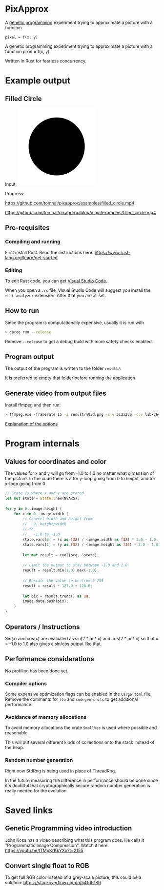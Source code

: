 # PixApprox

A [genetic programming](https://en.wikipedia.org/wiki/Genetic_programming) experiment trying to approximate a picture with a function 

```
pixel = f(x, y)
```


A genetic programming experiment trying to approximate a picture with a function pixel = f(x, y)

Written in Rust for fearless concurrency. 

# Example output

## Filled Circle

Input: 
![](/images/filled_circle.png)

Progress: 

https://github.com/tomhal/pixapprox/examples/filled_circle.mp4

https://github.com/tomhal/pixapprox/blob/main/examples/filled_circle.mp4

## Pre-requisites

### Compiling and running
First install Rust. Read the instructions here: https://www.rust-lang.org/learn/get-started

### Editing
To edit Rust code, you can get [Visual Studio Code](https://code.visualstudio.com/).

When you open a `.rs` file, Visual Studio Code will suggest you install the `rust-analyzer` extension. After that you are all set.

## How to run

Since the program is computationally expensive, usually it is run with

```bash
> cargo run --release
```

Remove `--release` to get a debug build with more safety checks enabled.

## Program output

The output of the program is written to the folder `result/`. 

It is preferred to empty that folder before running the application.

## Generate video from output files
Install ffmpeg and then run:
```bash
> ffmpeg.exe -framerate 15 -i result/%05d.png -s:v 512x256 -c:v libx264 -profile:v high -crf 12 -pix_fmt yuv420p movie.mp4
```

[Explanation of the options](https://kb.tecplot.com/2019/02/27/use-ffmpeg-to-create-videos-from-pngs/)

# Program internals
## Values for coordinates and color
The values for x and y will go from -1.0 to 1.0 no matter what dimension of the picture.
In the code there is a for y-loop going from 0 to height, and for x-loop going from 0 

```rust
// State is where x and y are stored
let mut state = State::new(NVARS);

for y in 0..image.height {
    for x in 0..image.width {
        // Convert width and height from
        //   0..height/width
        // to
        //   -1.0 to +1.0
        state.vars[0] = (x as f32) / (image.width as f32) * 2.0 - 1.0;
        state.vars[1] = (y as f32) / (image.height as f32) * 2.0 - 1.0;

        let mut result = eval(prg, &state);

        // Limit the output to stay between -1.0 and 1.0
        result = result.min(1.0).max(-1.0);

        // Rescale the value to be from 0-255
        result = result * 127.0 + 128.0;

        let pix = result.trunc() as u8;
        image.data.push(pix);
    }
}
```

## Operators / Instructions

Sin(x) and cos(x) are evaluated as sin(2 \* pi \* x) and cos(2 \* pi \* x) so that x = -1.0 to 1.0 also gives a sin/cos output like that.

## Performance considerations
No profiling has been done yet.

### Compiler options
Some expensive optimization flags can be enabled in the `Cargo.toml` file. Remove the comments for `lto` and `codegen-units` to get additional performance.

### Avoidance of memory allocations
To avoid memory allocations the crate `SmallVec` is used where possible and reasonable. 

This will put several different kinds of collections onto the stack instead of the heap.

### Random number generation
Right now StdRng is being used in place of ThreadRng.

In the future measuring the difference in performance should be done since it's doubtful that cryptographically secure random number generation is really needed for the evolution.

# Saved links

## Genetic Programming video introduction
John Koza has a video describing what this program does. He calls it "Programmatic Image Compression". Watch it here: https://youtu.be/tTMpKrKkYXo?t=2155

## Convert single float to RGB
To get full RGB color instead of a grey-scale picture, this could be a solution:
https://stackoverflow.com/a/54106189
